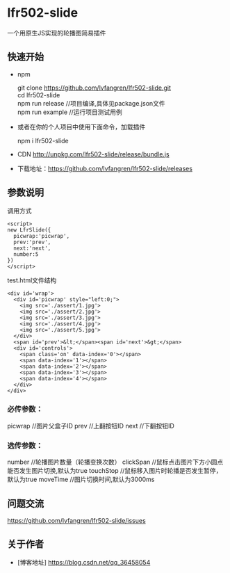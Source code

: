 # lfr502-slide
一个用原生JS实现的轮播图简易插件

## 快速开始

- npm

  git clone https://github.com/lvfangren/lfr502-slide.git  
  cd  lfr502-slide  
  npm run release //项目编译,具体见package.json文件  
  npm run example //运行项目测试用例  

+ 或者在你的个人项目中使用下面命令，加载插件

  npm i lfr502-slide  


- CDN http://unpkg.com/lfr502-slide/release/bundle.js

- 下载地址：https://github.com/lvfangren/lfr502-slide/releases


## 参数说明
调用方式
```
<script>
new LfrSlide({
  picwrap:'picwrap',
  prev:'prev',
  next:'next',
  number:5
})
</script>
```
test.html文件结构
```
<div id='wrap'>
  <div id='picwrap' style="left:0;">
    <img src='./assert/1.jpg'>
    <img src='./assert/2.jpg'>
    <img src='./assert/3.jpg'>
    <img src='./assert/4.jpg'>
    <img src='./assert/5.jpg'>
  </div>
  <span id='prev'>&lt;</span><span id='next'>&gt;</span>
  <div id='controls'>
    <span class='on' data-index='0'></span>
    <span data-index='1'></span>
    <span data-index='2'></span>
    <span data-index='3'></span>
    <span data-index='4'></span>
  </div>
</div>

```
### 必传参数：
  picwrap //图片父盒子ID
  prev  //上翻按钮ID
  next  //下翻按钮ID

### 选传参数：
  number  //轮播图片数量（轮播变换次数）
  clickSpan //鼠标点击图片下方小圆点能否发生图片切换,默认为true
  touchStop //鼠标移入图片时轮播是否发生暂停，默认为true
  moveTime //图片切换时间,默认为3000ms


## 问题交流

https://github.com/lvfangren/lfr502-slide/issues


## 关于作者
- [博客地址]
    https://blog.csdn.net/qq_36458054
